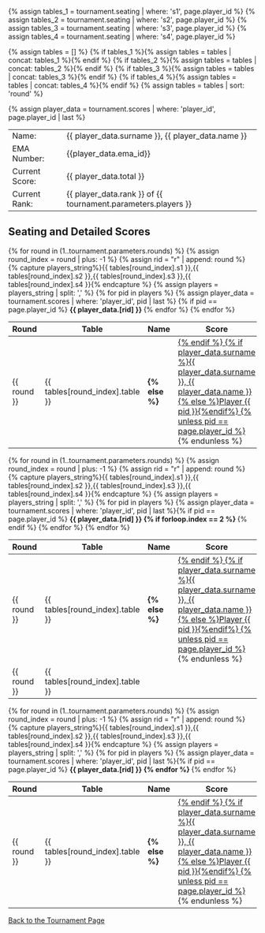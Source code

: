 {% assign tables_1 = tournament.seating | where: 's1', page.player_id %}
{% assign tables_2 = tournament.seating | where: 's2', page.player_id %}
{% assign tables_3 = tournament.seating | where: 's3', page.player_id %}
{% assign tables_4 = tournament.seating | where: 's4', page.player_id %}

{% assign tables = [] %}
{% if tables_1 %}{% assign tables = tables | concat: tables_1 %}{% endif %}
{% if tables_2 %}{% assign tables = tables | concat: tables_2 %}{% endif %}
{% if tables_3 %}{% assign tables = tables | concat: tables_3 %}{% endif %}
{% if tables_4 %}{% assign tables = tables | concat: tables_4 %}{% endif %}
{% assign tables = tables | sort: 'round' %}

{% assign player_data = tournament.scores | where: 'player_id', page.player_id | last %}

<table>
 <tr>
    <td>Name:</td>
    <td>{{ player_data.surname }}, {{ player_data.name }}</td>
  </tr>
  <tr>
    <td>EMA Number:</td>
    <td>{{player_data.ema_id}}</td>
  </tr>
  <tr>
    <td>Current Score:</td>
    <td>{{ player_data.total }}</td>
  </tr>
  <tr>
    <td>Current Rank:</td>
    <td>{{ player_data.rank }} of {{ tournament.parameters.players }}</td>
  </tr>
</table>

<h2>Seating and Detailed Scores</h2>

<table class="data-table-plain d-md-none">
  <thead><tr>
    <th>Round</th>
    <th>Table</th>
    <th>Name</th> 
    <th>Score</th>
  </tr></thead>
  <tbody>
{% for round in (1..tournament.parameters.rounds) %}
  {% assign round_index = round | plus: -1 %}
  {% assign rid = "r" | append: round %}
  {% capture players_string%}{{ tables[round_index].s1 }},{{ tables[round_index].s2 }},{{ tables[round_index].s3 }},{{ tables[round_index].s4 }}{% endcapture %}
  {% assign players = players_string | split: ',' %}
      {% for pid in players %}
      <tr>
      <td>{{ round }}</td>
      <td>{{ tables[round_index].table }}</td>
        {% assign player_data = tournament.scores | where: 'player_id', pid | last %}
        {% if pid == page.player_id %}
          <td style="font-weight:bold">
        {% else %}
          <td><a href="../{{ pid | prepend: '00' | slice: -2, 2 }}">
        {% endif %}
          {% if player_data.surname %}{{ player_data.surname }}, {{ player_data.name }}{% else %}Player {{ pid }}{%endif%}
        {% unless pid == page.player_id %}</a>{% endunless %}
          </td>
        <td{% if page.player_id == pid %} style="font-weight:bold"{%endif%}>
          {{ player_data.[rid] }}
        </td>
      </tr>
  {% endfor %}
{% endfor %}
  </tbody>
</table>

<table class="data-table-plain d-none d-md-table d-lg-none my-4">
  <thead><tr>
    <th>Round</th>
    <th>Table</th>
    <th>Name</th>
    <th>Score</th>
    <th>Name</th>
    <th>Score</th>
  </tr></thead>
  <tbody>
{% for round in (1..tournament.parameters.rounds) %}
  {% assign round_index = round | plus: -1 %}
  {% assign rid = "r" | append: round %}
  {% capture players_string%}{{ tables[round_index].s1 }},{{ tables[round_index].s2 }},{{ tables[round_index].s3 }},{{ tables[round_index].s4 }}{% endcapture %}
  {% assign players = players_string | split: ',' %}
   <tr>
      <td>{{ round }}</td>
      <td>{{ tables[round_index].table }}</td>
      {% for pid in players %}
        {% assign player_data = tournament.scores | where: 'player_id', pid | last %}{% if pid == page.player_id %}
          <td style="font-weight:bold">
        {% else %}
          <td><a href="../{{ pid | prepend: '00' | slice: -2, 2 }}">
        {% endif %}
          {% if player_data.surname %}{{ player_data.surname }}, {{ player_data.name }}{% else %}Player {{ pid }}{%endif%}
        {% unless pid == page.player_id %}</a>{% endunless %}
          </td>
        <td{% if page.player_id == pid %} style="font-weight:bold"{%endif%}>
          {{ player_data.[rid] }}
        </td>
        {% if forloop.index == 2 %}
          </tr>
          <tr>
            <td>{{ round }}</td>
            <td>{{ tables[round_index].table }}</td>
        {% endif %}
      {% endfor %}
   </tr>
{% endfor %}
  </tbody>
</table>

<table class="data-table-plain d-none d-lg-table my-4">
  <thead><tr>
    <th>Round</th>
    <th>Table</th>
    <th>Name</th>
    <th>Score</th>
    <th>Name</th>
    <th>Score</th>
    <th>Name</th>
    <th>Score</th>
    <th>Name</th>
    <th>Score</th>
  </tr></thead>
  <tbody>
{% for round in (1..tournament.parameters.rounds) %}
  {% assign round_index = round | plus: -1 %}
  {% assign rid = "r" | append: round %}
  {% capture players_string%}{{ tables[round_index].s1 }},{{ tables[round_index].s2 }},{{ tables[round_index].s3 }},{{ tables[round_index].s4 }}{% endcapture %}
  {% assign players = players_string | split: ',' %}
   <tr>
      <td>{{ round }}</td>
      <td>{{ tables[round_index].table }}</td>
      {% for pid in players %}
        {% assign player_data = tournament.scores | where: 'player_id', pid | last %}{% if pid == page.player_id %}
          <td style="font-weight:bold">
        {% else %}
          <td><a href="../{{ pid | prepend: '00' | slice: -2, 2 }}">
        {% endif %}
          {% if player_data.surname %}{{ player_data.surname }}, {{ player_data.name }}{% else %}Player {{ pid }}{%endif%}
        {% unless pid == page.player_id %}</a>{% endunless %}
          </td>
        <td{% if page.player_id == pid %} style="font-weight:bold"{%endif%}>
          {{ player_data.[rid] }}
        </td>
      {% endfor %}
   </tr>
{% endfor %}
  </tbody>
</table>

[Back to the Tournament Page](../..)
